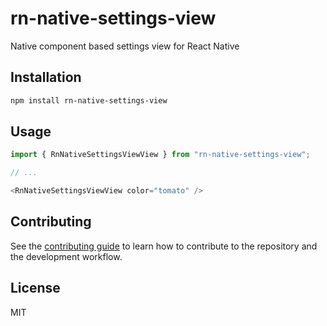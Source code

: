 # rn-native-settings-view

Native component based settings view for React Native

## Installation

```sh
npm install rn-native-settings-view
```

## Usage

```js
import { RnNativeSettingsViewView } from "rn-native-settings-view";

// ...

<RnNativeSettingsViewView color="tomato" />
```

## Contributing

See the [contributing guide](CONTRIBUTING.md) to learn how to contribute to the repository and the development workflow.

## License

MIT
